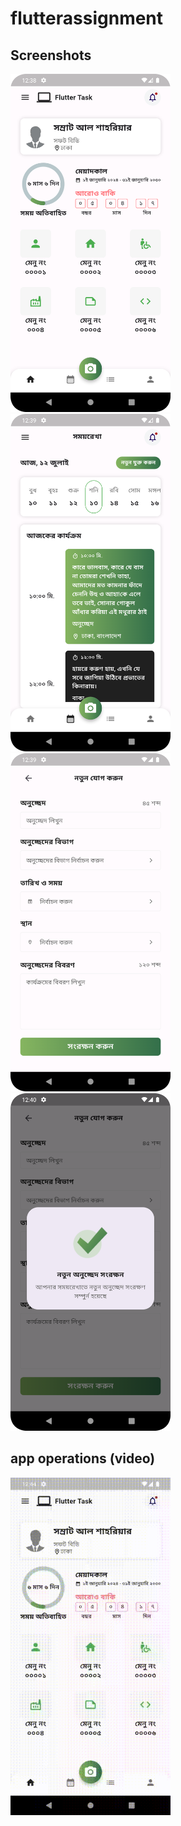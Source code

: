 # flutterassignment

## Screenshots

<img src="screenshots/homepage.png" width="256"/> <img src="screenshots/timeline.png" width="256"/>
<img src="screenshots/new_timeline.png" width="256"/> <img src="screenshots/confirmation.png" width="256"/>


## app operations (video)
<img src="screenshots/video.gif" width="256"/>


